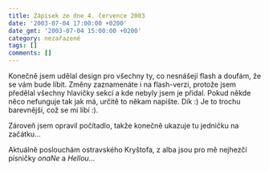 ```yaml
---
title: Zápisek ze dne 4. července 2003
date: '2003-07-04 17:00:00 +0200'
date_gmt: '2003-07-04 15:00:00 +0200'
category: nezařazené
tags: []
comments: []
---
```

<p>Konečně jsem udělal design pro všechny ty, co nesnášejí flash a doufám, že se  vám bude líbit. Změny zaznamenáte i na flash-verzi, protože jsem předělal všechny  hlavičky sekcí a kde nebyly jsem je přidal. Pokud někde něco nefunguje tak jak má,  určitě to někam napište. Dík :) Je to trochu barevnější, což se mi líbí :).</p>
<p>Zároveň jsem opravil počítadlo, takže konečně ukazuje tu jedničku na  začátku...</p>
<p>Aktuálně poslouchám ostravského Kryštofa, z alba jsou pro mě nejhezčí  písničky <i title="tady býval odkaz na soubor 'slzy.htm'">onaNe</i> a <i title="tady býval odkaz na soubor 'taksam.htm'">Hellou</i>...</p>

